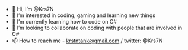 - 👋 Hi, I’m @Krs7N
- 👀 I’m interested in coding, gaming and learning new things
- 🌱 I’m currently learning how to code on C#
- 💞️ I’m looking to collaborate on coding with people that are involved in C#
- 📫 How to reach me - krstntank@gmail.com  /  twitter: @Krs7N

<!---
Krs7N/Krs7N is a ✨ special ✨ repository because its `README.md` (this file) appears on your GitHub profile.
You can click the Preview link to take a look at your changes.
--->
